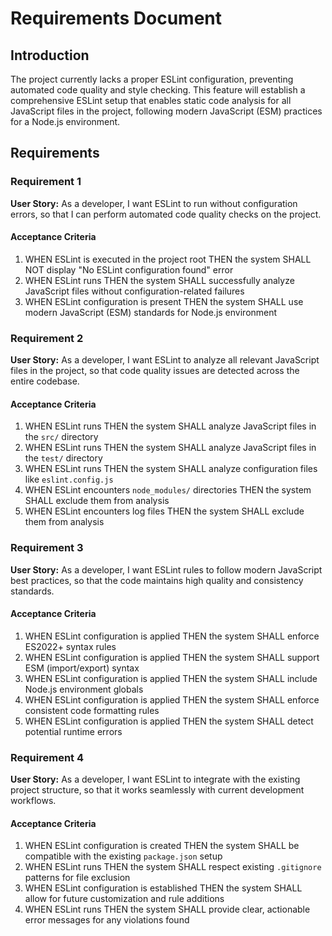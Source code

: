 # Requirements Document

## Introduction

The project currently lacks a proper ESLint configuration, preventing automated code quality and style checking. This feature will establish a comprehensive ESLint setup that enables static code analysis for all JavaScript files in the project, following modern JavaScript (ESM) practices for a Node.js environment.

## Requirements

### Requirement 1

**User Story:** As a developer, I want ESLint to run without configuration errors, so that I can perform automated code quality checks on the project.

#### Acceptance Criteria

1. WHEN ESLint is executed in the project root THEN the system SHALL NOT display "No ESLint configuration found" error
2. WHEN ESLint runs THEN the system SHALL successfully analyze JavaScript files without configuration-related failures
3. WHEN ESLint configuration is present THEN the system SHALL use modern JavaScript (ESM) standards for Node.js environment

### Requirement 2

**User Story:** As a developer, I want ESLint to analyze all relevant JavaScript files in the project, so that code quality issues are detected across the entire codebase.

#### Acceptance Criteria

1. WHEN ESLint runs THEN the system SHALL analyze JavaScript files in the `src/` directory
2. WHEN ESLint runs THEN the system SHALL analyze JavaScript files in the `test/` directory
3. WHEN ESLint runs THEN the system SHALL analyze configuration files like `eslint.config.js`
4. WHEN ESLint encounters `node_modules/` directories THEN the system SHALL exclude them from analysis
5. WHEN ESLint encounters log files THEN the system SHALL exclude them from analysis

### Requirement 3

**User Story:** As a developer, I want ESLint rules to follow modern JavaScript best practices, so that the code maintains high quality and consistency standards.

#### Acceptance Criteria

1. WHEN ESLint configuration is applied THEN the system SHALL enforce ES2022+ syntax rules
2. WHEN ESLint configuration is applied THEN the system SHALL support ESM (import/export) syntax
3. WHEN ESLint configuration is applied THEN the system SHALL include Node.js environment globals
4. WHEN ESLint configuration is applied THEN the system SHALL enforce consistent code formatting rules
5. WHEN ESLint configuration is applied THEN the system SHALL detect potential runtime errors

### Requirement 4

**User Story:** As a developer, I want ESLint to integrate with the existing project structure, so that it works seamlessly with current development workflows.

#### Acceptance Criteria

1. WHEN ESLint configuration is created THEN the system SHALL be compatible with the existing `package.json` setup
2. WHEN ESLint runs THEN the system SHALL respect existing `.gitignore` patterns for file exclusion
3. WHEN ESLint configuration is established THEN the system SHALL allow for future customization and rule additions
4. WHEN ESLint runs THEN the system SHALL provide clear, actionable error messages for any violations found